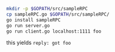 ```bash
mkdir -p $GOPATH/src/sampleRPC
cp sampleRPC.go $GOPATH/src/sampleRPC/
go install sampleRPC
go run server.go
go run client.go localhost:1111 foo
```
this yields `reply: got foo`
